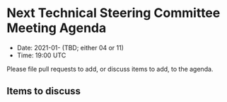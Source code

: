 # Next Technical Steering Committee Meeting Agenda

- Date: 2021-01- (TBD; either 04 or 11)
- Time: 19:00 UTC

Please file pull requests to add, or discuss items to add, to the agenda.

## Items to discuss

